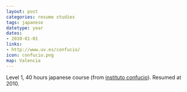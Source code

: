 ```yaml
---
layout: post
categories: resume studies
tags: japanese
datetype: year
dates:
- 2010-01-01
links:
- http://www.uv.es/confucio/
icon: confucio.png
map: Valencia
---
```


Level 1, 40 hours japanese course (from [instituto confucio](http://www.uv.es/confucio/)). Resumed at 2010.
